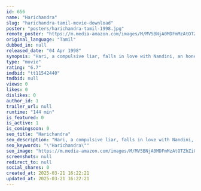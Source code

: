 ```yaml
---
id: 656
name: "Harichandra"
slug: "harichandra-tamil-movie-download"
poster: "posters/harichandra-tamil-1998.jpg"
remote_poster: "https://m.media-amazon.com/images/M/MV5BNjA0MDFmMzAtOTZhZi00ZDYwLWJkZjMtM2NkYzAzZjJhZjQxXkEyXkFqcGdeQXVyNjU3MTQxNDA@._V1_SX300.jpg"
original_language: "Tamil"
dubbed_in: null
released_date: "04 Apr 1998"
synopsis: "Hari, a compulsive liar, falls in love with Nandini, an honest school principal. Though she accepts him for who he is, his habit of lying creates problems in their relationship."
type: "movie"
rating: "6.7"
imdbid: "tt11542440"
tmdbid: null
views: 0
likes: 0
dislikes: 0
author_id: 1
trailer_url: null
runtime: "144 min"
is_featured: 0
is_active: 1
is_comingsoon: 0
seo_title: "Harichandra"
seo_description: "Hari, a compulsive liar, falls in love with Nandini, an honest school principal. Though she accepts him for who he is, his habit of lying creates problems in their relationship."
seo_keywords: "\"Harichandra\""
seo_image: "https://m.media-amazon.com/images/M/MV5BNjA0MDFmMzAtOTZhZi00ZDYwLWJkZjMtM2NkYzAzZjJhZjQxXkEyXkFqcGdeQXVyNjU3MTQxNDA@._V1_SX300.jpg"
screenshots: null
redirect_to: null
social_shares: 0
created_at: 2025-03-21 16:22:21
updated_at: 2025-03-21 16:22:21
---
```



